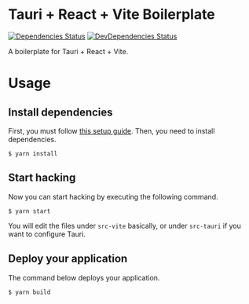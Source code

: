 # Tauri + React + Vite Boilerplate
[![Dependencies Status](https://img.shields.io/david/shamofu/tauri-react-vite-boilerplate.svg?style=flat-square)](https://david-dm.org/shamofu/tauri-react-vite-boilerplate)
[![DevDependencies Status](https://img.shields.io/david/dev/shamofu/tauri-react-vite-boilerplate.svg?style=flat-square)](https://david-dm.org/shamofu/tauri-react-vite-boilerplate?type=dev)

A boilerplate for Tauri + React + Vite.

# Usage
## Install dependencies
First, you must follow [this setup guide](https://tauri.studio/en/docs/getting-started/intro#setting-up-your-environment).
Then, you need to install dependencies.
```shell
$ yarn install
```

## Start hacking
Now you can start hacking by executing the following command.
```shell
$ yarn start
```
You will edit the files under `src-vite` basically, or under `src-tauri` if you want to configure Tauri.

## Deploy your application
The command below deploys your application.
```shell
$ yarn build
```
